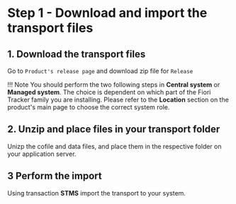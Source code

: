 # Step 1 - Download and import the transport files

## 1. Download the transport files
Go to `Product's release page` and download zip file for `Release`

!!! Note
    You should perform the two following steps in **Central system** or **Managed system**. The choice is dependent on which part of the Fiori Tracker family you are installing. Please refer to the **Location** section on the product's main page to choose the correct system role.

## 2. Unzip and place files in your transport folder
Unizp the cofile and data files, and place them in the respective folder on your application server.

## 3 Perform the import
Using transaction **STMS** import the transport to your system.


